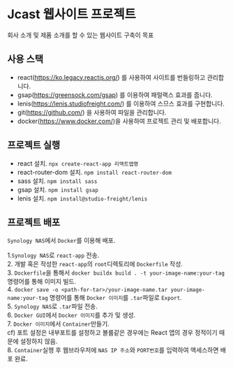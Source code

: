 # Jcast 웹사이트 프로젝트

회사 소개 및 제품 소개를 할 수 있는 웹사이트 구축이 목표

## 사용 스택
- react(https://ko.legacy.reactjs.org/) 를 사용하여 사이트를 번들링하고 관리합니다.
- gsap(https://greensock.com/gsap) 를 이용하여 패럴랙스 효과를 줍니다.
- lenis(https://lenis.studiofreight.com/) 를 이용하여 스므스 효과를 구현합니다.
- git(https://github.com/) 을 사용하여 파일을 관리합니다.
- docker(https://www.docker.com/)을 사용하여 프로젝트 관리 및 배포합니다.

## 프로젝트 실행
- react 설치. `npx create-react-app 리액트앱명`
- react-router-dom 설치. `npm install react-router-dom`
- sass 설치. `npm install sass`
- gsap 설치. `npm install gsap`
- lenis 설치. `npm install@studio-freight/lenis`

## 프로젝트 배포
`Synology NAS`에서 `Docker`를 이용해 배포.

1.`Synology NAS`로 `react-app` 전송. <br/>
2. 개발 혹은 작성한 `react-app`의 `root`디렉토리에 `Dockerfile` 작성. <br/>
3. `Dockerfile`을 통해서 `docker buildx build . -t your-image-name:your-tag` 명령어를 통해 이미지 빌드. <br/>
4. `docker save -o <path-for-tar>/your-image-name.tar your-image-name:your-tag` 명령어를 통해 `Docker 이미지`를 `.tar`파일로 `Export`. <br/>
5. `Synology NAS`로 `.tar`파일 전송. <br/>
6. `Docker GUI`에서 `Docker 이미지`를 추가 및 생성. <br/>
7. `Docker 이미지`에서 `Container`만들기. <br/>
    cf) 포트 설정은 내부포트를 설정하고 볼륨같은 경우에는 React 앱의 경우 정적이기 때문에 설정하지 않음. <br/>
8. `Container`실행 후 웹브라우저에 `NAS IP 주소`와 `PORT번호`를 입력하여 액세스하면 배포 완료. <br/>

